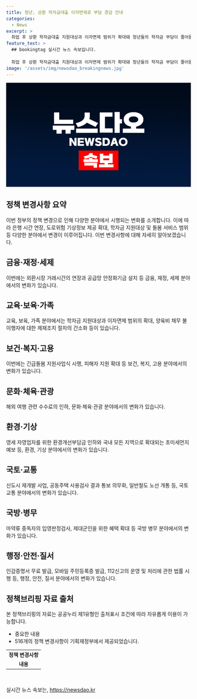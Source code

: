 ```yaml
---
title: 청년, 상환 학자금대출 이자면제로 부담 경감 안내
categories:
  - News
excerpt: >
  취업 후 상환 학자금대출 지원대상과 이자면제 범위가 확대돼 청년들의 학자금 부담이 줄어들고, 긴급돌봄 지원사업이 새롭게 시행된다. 기획재정부는 2024년 하반기부터 이렇게 달라집니다 책자를 통해 올 하반기 정책 233건을 소개하며, 여권발급 비용이 줄어들고, 환경개선부담금 기준 부과금액도 인하된다. 또한 국민 건강피해 예방을 위해 고농도 초미세먼지 예보가 전국으로 확대되고, 112신고의 운영 및 처리에 관한 법률이 시행돼 국민의 생명과 재산 보호가 강화된다.
feature_text: >
  ## bookingtag 실시간 뉴스 속보입니다.

  취업 후 상환 학자금대출 지원대상과 이자면제 범위가 확대돼 청년들의 학자금 부담이 줄어들고, 긴급돌봄 지원사업이 새롭게 시행된다. 기획재정부는 2024년 하반기부터 이렇게 달라집니다 책자를 통해 올 하반기 정책 233건을 소개하며, 여권발급 비용이 줄어들고, 환경개선부담금 기준 부과금액도 인하된다. 또한 국민 건강피해 예방을 위해 고농도 초미세먼지 예보가 전국으로 확대되고, 112신고의 운영 및 처리에 관한 법률이 시행돼 국민의 생명과 재산 보호가 강화된다.
image: '/assets/img/newsdao_breakingnews.jpg'
---
```


<p><img src="/assets/img/newsdao_breakingnews.jpg" alt="bookingtag 속보" /></p>

<h2 data-ke-size="size26">정책 변경사항 요약</h2>

<p data-ke-size="size16">이번 정부의 정책 변경으로 인해 다양한 분야에서 시행되는 변화를 소개합니다. 이에 따라 은행 시간 연장, 도로위험 기상정보 제공 확대, 학자금 지원대상 및 돌봄 서비스 범위 등 다양한 분야에서 변경이 이루어집니다. 이번 변경사항에 대해 자세히 알아보겠습니다.</p>

<h2 data-ke-size="size26">금융·재정·세제</h2>

<p data-ke-size="size16">이번에는 외환시장 거래시간의 연장과 공급망 안정화기금 설치 등 금융, 재정, 세제 분야에서의 변화가 있습니다.</p>

<h2 data-ke-size="size26">교육·보육·가족</h2>

<p data-ke-size="size16">교육, 보육, 가족 분야에서는 학자금 지원대상과 이자면제 범위의 확대, 양육비 채무 불이행자에 대한 제재조치 절차의 간소화 등이 있습니다.</p>

<h2 data-ke-size="size26">보건·복지·고용</h2>

<p data-ke-size="size16">이번에는 긴급돌봄 지원사업식 시행, 피해자 지원 확대 등 보건, 복지, 고용 분야에서의 변화가 있습니다.</p>

<h2 data-ke-size="size26">문화·체육·관광</h2>

<p data-ke-size="size16">해외 여행 관련 수수료의 인하, 문화·체육·관광 분야에서의 변화가 있습니다.</p>

<h2 data-ke-size="size26">환경·기상</h2>

<p data-ke-size="size16">영세 자영업자를 위한 환경개선부담금 인하와 국내 모든 지역으로 확대되는 초미세먼지 예보 등, 환경, 기상 분야에서의 변화가 있습니다.</p>

<h2 data-ke-size="size26">국토·교통</h2>

<p data-ke-size="size16">신도시 재개발 사업, 공동주택 사용검사 결과 통보 의무화, 일반철도 노선 개통 등, 국토 교통 분야에서의 변화가 있습니다.</p>

<h2 data-ke-size="size26">국방·병무</h2>

<p data-ke-size="size16">마약류 중독자의 입영판정검사, 제대군인을 위한 혜택 확대 등 국방 병무 분야에서의 변화가 있습니다.</p>

<h2 data-ke-size="size26">행정·안전·질서</h2>

<p data-ke-size="size16">인감증명서 무료 발급, 모바일 주민등록증 발급, 112신고의 운영 및 처리에 관한 법률 시행 등, 행정, 안전, 질서 분야에서의 변화가 있습니다.</p>

<h2 data-ke-size="size26">정책브리핑 자료 출처</h2>

<p data-ke-size="size16">본 정책브리핑의 자료는 공공누리 제1유형인 출처표시 조건에 따라 자유롭게 이용이 가능합니다.</p>

<ul>
<li>중요한 내용</li>
<li>516개의 정책 변경사항이 기획재정부에서 제공되었습니다.</li>
</ul>

<table>
  <tr>
    <td style="text-align: center; height: 17px;"><b>정책 변경사항</b></td>
  </tr>
  <tr>
    <td style="text-align: center; height: 17px;"><b>내용</b></td>
  </tr>
</table>

<p data-ke-size="size16">&nbsp;</p>
실시간 뉴스 속보는, <a href="https://newsdao.kr" rel="dofollow">https://newsdao.kr</a>



